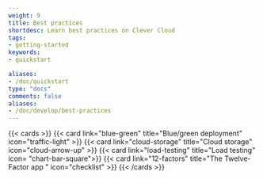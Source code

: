 ```yaml
---
weight: 9
title: Best practices
shortdesc: Learn best practices on Clever Cloud
tags:
- getting-started
keywords:
- quickstart

aliases:
- /doc/quickstart
type: "docs"
comments: false
aliases:
- /doc/develop/best-practices
---
```


{{< cards >}}
  {{< card link="blue-green" title="Blue/green deployment" icon="traffic-light" >}}
  {{< card link="cloud-storage" title="Cloud storage" icon="cloud-arrow-up" >}}
  {{< card link="load-testing" title="Load testing" icon= "chart-bar-square">}}
  {{< card link="12-factors" title="The Twelve-Factor app " icon="checklist" >}}
{{< /cards >}}
